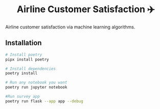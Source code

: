 <h1 align='center'>
    Airline Customer Satisfaction ✈️
</h1>

Airline customer satisfaction via machine learning algorithms.

## Installation

```sh
# Install poetry
pipx install poetry

# Install dependencies
poetry install

# Run any notebook you want
poetry run jupyter notebook

#Run survey app
poetry run flask --app app --debug 

```
